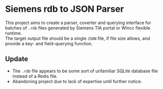 # Siemens rdb to JSON Parser
This project aims to create a parser, coverter and querying interface for batches of `.rdb` files generated by Siemens TIA portal or Wincc flexible runtime.  
The target output file should be a single `JSON` file, if file size allows, and provide a key- and field-querying function.

## Update
- The `.rdb` file appears to be some sort of unfamiliar SQLite database file instead of a Redis file.  
- Abandoning project due to lack of expertise until further notice.
